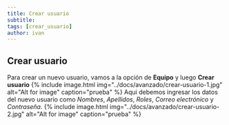 ```yaml
---
title: Crear usuario
subtitle: 
tags: [crear_usuario]
author: ivan
---
```


## Crear usuario
Para crear un nuevo usuario, vamos a la opción de **Equipo** y luego **Crear usuario**
{% include image.html img="../docs/avanzado/crear-usuario-1.jpg" alt="Alt for image" caption="prueba" %}
Aqui debemos ingresar los datos del nuevo usuario como *Nombres*, *Apellidos*, *Roles*, *Correo electrónico* y *Contraseña*.
{% include image.html img="../docs/avanzado/crear-usuario-2.jpg" alt="Alt for image" caption="prueba" %}
